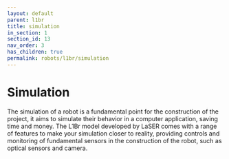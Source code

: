 ```yaml
---
layout: default
parent: l1br
title: simulation
in_section: 1
section_id: 13
nav_order: 3
has_children: true
permalink: robots/l1br/simulation
---
```


# Simulation

The simulation of a robot is a fundamental point for the construction of the project, it aims to simulate their behavior in a computer application, saving time and money. The L1Br model developed by LaSER comes with a range of features to make your simulation closer to reality, providing controls and monitoring of fundamental sensors in the construction of the robot, such as optical sensors and camera.